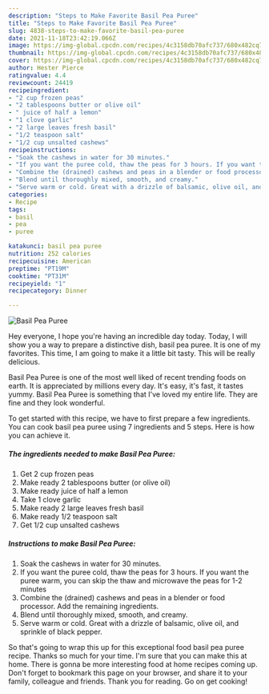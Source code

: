 ```yaml
---
description: "Steps to Make Favorite Basil Pea Puree"
title: "Steps to Make Favorite Basil Pea Puree"
slug: 4838-steps-to-make-favorite-basil-pea-puree
date: 2021-11-18T23:42:19.066Z
image: https://img-global.cpcdn.com/recipes/4c3158db70afc737/680x482cq70/basil-pea-puree-recipe-main-photo.jpg
thumbnail: https://img-global.cpcdn.com/recipes/4c3158db70afc737/680x482cq70/basil-pea-puree-recipe-main-photo.jpg
cover: https://img-global.cpcdn.com/recipes/4c3158db70afc737/680x482cq70/basil-pea-puree-recipe-main-photo.jpg
author: Hester Pierce
ratingvalue: 4.4
reviewcount: 24419
recipeingredient:
- "2 cup frozen peas"
- "2 tablespoons butter or olive oil"
- " juice of half a lemon"
- "1 clove garlic"
- "2 large leaves fresh basil"
- "1/2 teaspoon salt"
- "1/2 cup unsalted cashews"
recipeinstructions:
- "Soak the cashews in water for 30 minutes."
- "If you want the puree cold, thaw the peas for 3 hours. If you want the puree warm, you can skip the thaw and microwave the peas for 1-2 minutes"
- "Combine the (drained) cashews and peas in a blender or food processor. Add the remaining ingredients."
- "Blend until thoroughly mixed, smooth, and creamy."
- "Serve warm or cold. Great with a drizzle of balsamic, olive oil, and sprinkle of black pepper."
categories:
- Recipe
tags:
- basil
- pea
- puree

katakunci: basil pea puree 
nutrition: 252 calories
recipecuisine: American
preptime: "PT19M"
cooktime: "PT31M"
recipeyield: "1"
recipecategory: Dinner

---
```



![Basil Pea Puree](https://img-global.cpcdn.com/recipes/4c3158db70afc737/680x482cq70/basil-pea-puree-recipe-main-photo.jpg)

Hey everyone, I hope you're having an incredible day today. Today, I will show you a way to prepare a distinctive dish, basil pea puree. It is one of my favorites. This time, I am going to make it a little bit tasty. This will be really delicious.

Basil Pea Puree is one of the most well liked of recent trending foods on earth. It is appreciated by millions every day. It's easy, it's fast, it tastes yummy. Basil Pea Puree is something that I've loved my entire life. They are fine and they look wonderful.




To get started with this recipe, we have to first prepare a few ingredients. You can cook basil pea puree using 7 ingredients and 5 steps. Here is how you can achieve it.

<!--inarticleads1-->

##### The ingredients needed to make Basil Pea Puree:

1. Get 2 cup frozen peas
1. Make ready 2 tablespoons butter (or olive oil)
1. Make ready  juice of half a lemon
1. Take 1 clove garlic
1. Make ready 2 large leaves fresh basil
1. Make ready 1/2 teaspoon salt
1. Get 1/2 cup unsalted cashews




<!--inarticleads2-->

##### Instructions to make Basil Pea Puree:

1. Soak the cashews in water for 30 minutes.
1. If you want the puree cold, thaw the peas for 3 hours. If you want the puree warm, you can skip the thaw and microwave the peas for 1-2 minutes
1. Combine the (drained) cashews and peas in a blender or food processor. Add the remaining ingredients.
1. Blend until thoroughly mixed, smooth, and creamy.
1. Serve warm or cold. Great with a drizzle of balsamic, olive oil, and sprinkle of black pepper.




So that's going to wrap this up for this exceptional food basil pea puree recipe. Thanks so much for your time. I'm sure that you can make this at home. There is gonna be more interesting food at home recipes coming up. Don't forget to bookmark this page on your browser, and share it to your family, colleague and friends. Thank you for reading. Go on get cooking!
